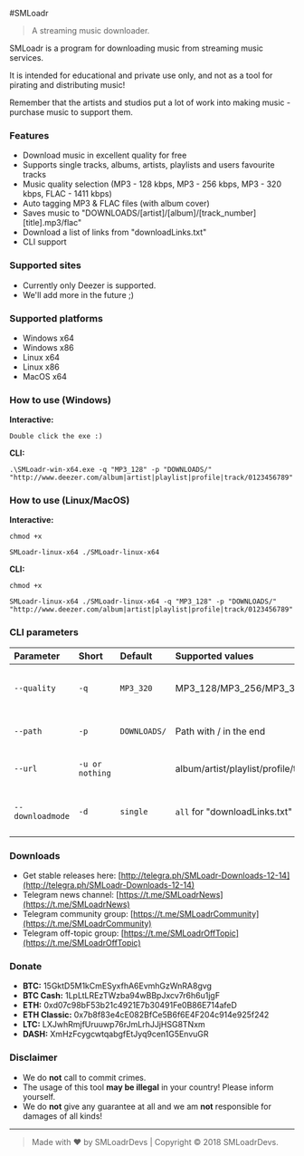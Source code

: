 #SMLoadr
> A streaming music downloader.


SMLoadr is a program for downloading music from streaming music services.

It is intended for educational and private use only, and not as a tool for pirating and distributing music!

Remember that the artists and studios put a lot of work into making music - purchase music to support them.



### Features

- Download music in excellent quality for free
- Supports single tracks, albums, artists, playlists and users favourite tracks
- Music quality selection (MP3 - 128 kbps, MP3 - 256 kbps, MP3 - 320 kbps, FLAC - 1411 kbps)
- Auto tagging MP3 & FLAC files (with album cover)
- Saves music to "DOWNLOADS/[artist]/[album]/[track_number] [title].mp3/flac"
- Download a list of links from "downloadLinks.txt"
- CLI support



### Supported sites

- Currently only Deezer is supported.
- We'll add more in the future ;)



### Supported platforms

- Windows x64
- Windows x86
- Linux x64
- Linux x86
- MacOS x64



### How to use (Windows)

**Interactive:**

```
Double click the exe :)
```

**CLI:**

```
.\SMLoadr-win-x64.exe -q "MP3_128" -p "DOWNLOADS/" "http://www.deezer.com/album|artist|playlist|profile|track/0123456789"
```



### How to use (Linux/MacOS)

**Interactive:**

```
chmod +x
```

```
SMLoadr-linux-x64 ./SMLoadr-linux-x64
```

**CLI:**

```
chmod +x
```

```
SMLoadr-linux-x64 ./SMLoadr-linux-x64 -q "MP3_128" -p "DOWNLOADS/" "http://www.deezer.com/album|artist|playlist|profile|track/0123456789"
```



### CLI parameters

| Parameter            | Short               | Default          | Supported values                        | Description                          |
| :-----------------   | :------------------ | :--------------- | :-------------------------------------- | :----------------------------------- |
| ```--quality```      | ```-q```            | ```MP3_320```    | MP3_128/MP3_256/MP3_320/FLAC            | The quality of the files to download |
| ```--path```         | ```-p```            | ```DOWNLOADS/``` | Path with / in the end                  | The path to download the files to    |
| ```--url```          | ```-u or nothing``` |                  | album/artist/playlist/profile/track url | Downloads single deezer url          |
| ```--downloadmode``` | ```-d```            | ```single```     | ```all``` for "downloadLinks.txt"       | Downloads multiple urls from list    |



### Downloads

- Get stable releases here: [http://telegra.ph/SMLoadr-Downloads-12-14](http://telegra.ph/SMLoadr-Downloads-12-14)
- Telegram news channel: [https://t.me/SMLoadrNews](https://t.me/SMLoadrNews)
- Telegram community group: [https://t.me/SMLoadrCommunity](https://t.me/SMLoadrCommunity)
- Telegram off-topic group: [https://t.me/SMLoadrOffTopic](https://t.me/SMLoadrOffTopic)



### Donate

- **BTC:** 15GktD5M1kCmESyxfhA6EvmhGzWnRA8gvg
- **BTC Cash:** 1LpLtLREzTWzba94wBBpJxcv7r6h6u1jgF
- **ETH:** 0xd07c98bF53b21c4921E7b30491Fe0B86E714afeD
- **ETH Classic:** 0x7b8f83e4cE082BfCe5B6f6E4F204c914e925f242
- **LTC:** LXJwhRmjfUruuwp76rJmLrhJJjHSG8TNxm
- **DASH:** XmHzFcygcwtqabgfEtJyq9cen1G5EnvuGR



### Disclaimer

- We do **not** call to commit crimes.
- The usage of this tool **may be illegal** in your country! Please inform yourself.
- We do **not** give any guarantee at all and we am **not** responsible for damages of all kinds!


---
> Made with :heart: by SMLoadrDevs | Copyright © 2018 SMLoadrDevs.
